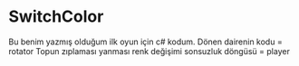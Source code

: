 # SwitchColor
Bu benim yazmış olduğum ilk oyun için c# kodum.
Dönen dairenin kodu = rotator
Topun zıplaması yanması renk değişimi sonsuzluk döngüsü = player


